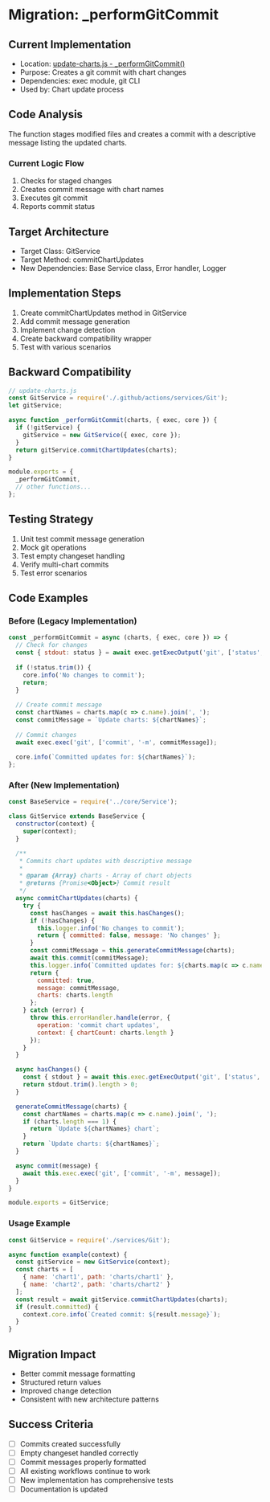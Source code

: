 # Migration: _performGitCommit

## Current Implementation
- Location: [update-charts.js - _performGitCommit()](https://github.com/fluxcd/charts/blob/main/.github/scripts/update-charts.js#L166-L190)
- Purpose: Creates a git commit with chart changes
- Dependencies: exec module, git CLI
- Used by: Chart update process

## Code Analysis
The function stages modified files and creates a commit with a descriptive message listing the updated charts.

### Current Logic Flow
1. Checks for staged changes
2. Creates commit message with chart names
3. Executes git commit
4. Reports commit status

## Target Architecture
- Target Class: GitService
- Target Method: commitChartUpdates
- New Dependencies: Base Service class, Error handler, Logger

## Implementation Steps
1. Create commitChartUpdates method in GitService
2. Add commit message generation
3. Implement change detection
4. Create backward compatibility wrapper
5. Test with various scenarios

## Backward Compatibility
```javascript
// update-charts.js
const GitService = require('./.github/actions/services/Git');
let gitService;

async function _performGitCommit(charts, { exec, core }) {
  if (!gitService) {
    gitService = new GitService({ exec, core });
  }
  return gitService.commitChartUpdates(charts);
}

module.exports = {
  _performGitCommit,
  // other functions...
};
```

## Testing Strategy
1. Unit test commit message generation
2. Mock git operations
3. Test empty changeset handling
4. Verify multi-chart commits
5. Test error scenarios

## Code Examples

### Before (Legacy Implementation)
```javascript
const _performGitCommit = async (charts, { exec, core }) => {
  // Check for changes
  const { stdout: status } = await exec.getExecOutput('git', ['status', '--porcelain']);
  
  if (!status.trim()) {
    core.info('No changes to commit');
    return;
  }
  
  // Create commit message
  const chartNames = charts.map(c => c.name).join(', ');
  const commitMessage = `Update charts: ${chartNames}`;
  
  // Commit changes
  await exec.exec('git', ['commit', '-m', commitMessage]);
  
  core.info(`Committed updates for: ${chartNames}`);
};
```

### After (New Implementation)
```javascript
const BaseService = require('../core/Service');

class GitService extends BaseService {
  constructor(context) {
    super(context);
  }

  /**
   * Commits chart updates with descriptive message
   * 
   * @param {Array} charts - Array of chart objects
   * @returns {Promise<Object>} Commit result
   */
  async commitChartUpdates(charts) {
    try {
      const hasChanges = await this.hasChanges();
      if (!hasChanges) {
        this.logger.info('No changes to commit');
        return { committed: false, message: 'No changes' };
      }
      const commitMessage = this.generateCommitMessage(charts);
      await this.commit(commitMessage);
      this.logger.info(`Committed updates for: ${charts.map(c => c.name).join(', ')}`);
      return {
        committed: true,
        message: commitMessage,
        charts: charts.length
      };
    } catch (error) {
      throw this.errorHandler.handle(error, {
        operation: 'commit chart updates',
        context: { chartCount: charts.length }
      });
    }
  }

  async hasChanges() {
    const { stdout } = await this.exec.getExecOutput('git', ['status', '--porcelain']);
    return stdout.trim().length > 0;
  }

  generateCommitMessage(charts) {
    const chartNames = charts.map(c => c.name).join(', ');
    if (charts.length === 1) {
      return `Update ${chartNames} chart`;
    }
    return `Update charts: ${chartNames}`;
  }

  async commit(message) {
    await this.exec.exec('git', ['commit', '-m', message]);
  }
}

module.exports = GitService;
```

### Usage Example
```javascript
const GitService = require('./services/Git');

async function example(context) {
  const gitService = new GitService(context);
  const charts = [
    { name: 'chart1', path: 'charts/chart1' },
    { name: 'chart2', path: 'charts/chart2' }
  ];
  const result = await gitService.commitChartUpdates(charts);
  if (result.committed) {
    context.core.info(`Created commit: ${result.message}`);
  }
}
```

## Migration Impact
- Better commit message formatting
- Structured return values
- Improved change detection
- Consistent with new architecture patterns

## Success Criteria
- [ ] Commits created successfully
- [ ] Empty changeset handled correctly
- [ ] Commit messages properly formatted
- [ ] All existing workflows continue to work
- [ ] New implementation has comprehensive tests
- [ ] Documentation is updated
